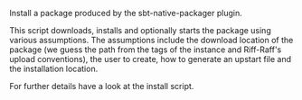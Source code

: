 Install a package produced by the sbt-native-packager plugin.

This script downloads, installs and optionally starts the package using various
assumptions. The assumptions include the download location of the package (we
guess the path from the tags of the instance and Riff-Raff's upload
conventions), the user to create, how to generate an upstart file and the
installation location.

For further details have a look at the install script.
